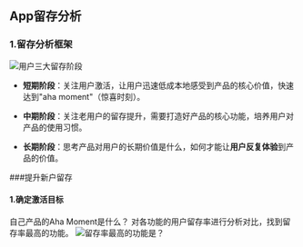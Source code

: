 ## App留存分析
### 1.留存分析框架  

![用户三大留存阶段](http://blog.growingio.com/uploads/attachment/resource/488/1519719096362.jpg)
 
- **短期阶段**：关注用户激活，让用户迅速低成本地感受到产品的核心价值，快速达到"aha moment"（惊喜时刻）。

- **中期阶段**：关注老用户的留存提升，需要打造好产品的核心功能，培养用户对产品的使用习惯。

- **长期阶段**：思考产品对用户的长期价值是什么，如何才能让**用户反复体验**到产品的价值。

###提升新户留存

#### 1.确定激活目标
自己产品的Aha Moment是什么？
对各功能的用户留存率进行分析对比，找到留存率最高的功能。
![留存率最高的功能是？](http://blog.growingio.com/uploads/attachment/resource/489/1519719097083.jpg)
